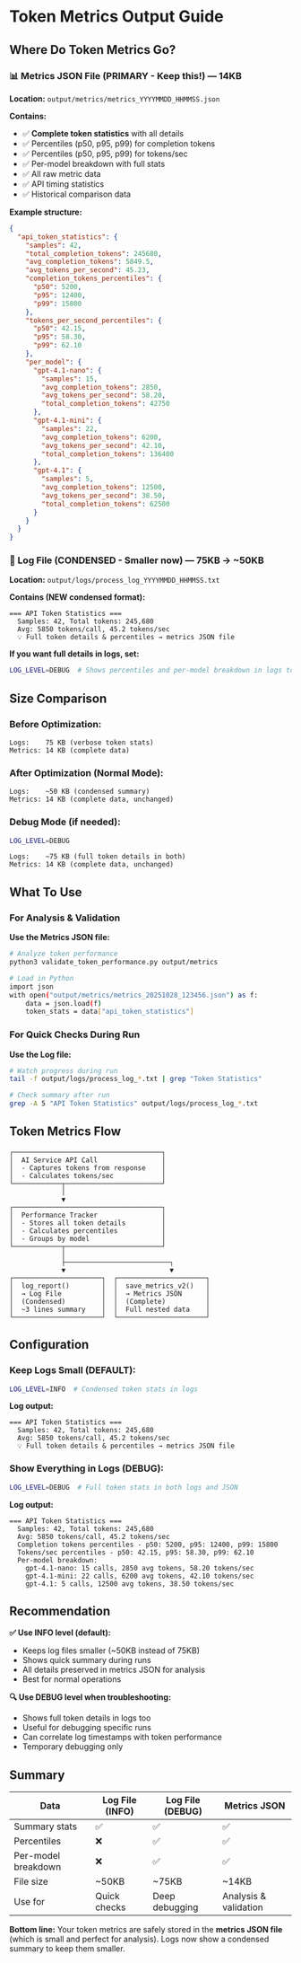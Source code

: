 # Token Metrics Output Guide

## Where Do Token Metrics Go?

### 📊 Metrics JSON File (PRIMARY - Keep this!) — 14KB
**Location:** `output/metrics/metrics_YYYYMMDD_HHMMSS.json`

**Contains:**
- ✅ **Complete token statistics** with all details
- ✅ Percentiles (p50, p95, p99) for completion tokens
- ✅ Percentiles (p50, p95, p99) for tokens/sec  
- ✅ Per-model breakdown with full stats
- ✅ All raw metric data
- ✅ API timing statistics
- ✅ Historical comparison data

**Example structure:**
```json
{
  "api_token_statistics": {
    "samples": 42,
    "total_completion_tokens": 245680,
    "avg_completion_tokens": 5849.5,
    "avg_tokens_per_second": 45.23,
    "completion_tokens_percentiles": {
      "p50": 5200,
      "p95": 12400,
      "p99": 15800
    },
    "tokens_per_second_percentiles": {
      "p50": 42.15,
      "p95": 58.30,
      "p99": 62.10
    },
    "per_model": {
      "gpt-4.1-nano": {
        "samples": 15,
        "avg_completion_tokens": 2850,
        "avg_tokens_per_second": 58.20,
        "total_completion_tokens": 42750
      },
      "gpt-4.1-mini": {
        "samples": 22,
        "avg_completion_tokens": 6200,
        "avg_tokens_per_second": 42.10,
        "total_completion_tokens": 136400
      },
      "gpt-4.1": {
        "samples": 5,
        "avg_completion_tokens": 12500,
        "avg_tokens_per_second": 38.50,
        "total_completion_tokens": 62500
      }
    }
  }
}
```

### 📝 Log File (CONDENSED - Smaller now) — 75KB → ~50KB
**Location:** `output/logs/process_log_YYYYMMDD_HHMMSS.txt`

**Contains (NEW condensed format):**
```
=== API Token Statistics ===
  Samples: 42, Total tokens: 245,680
  Avg: 5850 tokens/call, 45.2 tokens/sec
  💡 Full token details & percentiles → metrics JSON file
```

**If you want full details in logs, set:**
```bash
LOG_LEVEL=DEBUG  # Shows percentiles and per-model breakdown in logs too
```

## Size Comparison

### Before Optimization:
```
Logs:    75 KB (verbose token stats)
Metrics: 14 KB (complete data)
```

### After Optimization (Normal Mode):
```
Logs:    ~50 KB (condensed summary)
Metrics: 14 KB (complete data, unchanged)
```

### Debug Mode (if needed):
```bash
LOG_LEVEL=DEBUG
```
```
Logs:    ~75 KB (full token details in both)
Metrics: 14 KB (complete data, unchanged)
```

## What To Use

### For Analysis & Validation
**Use the Metrics JSON file:**
```bash
# Analyze token performance
python3 validate_token_performance.py output/metrics

# Load in Python
import json
with open("output/metrics/metrics_20251028_123456.json") as f:
    data = json.load(f)
    token_stats = data["api_token_statistics"]
```

### For Quick Checks During Run
**Use the Log file:**
```bash
# Watch progress during run
tail -f output/logs/process_log_*.txt | grep "Token Statistics"

# Check summary after run
grep -A 5 "API Token Statistics" output/logs/process_log_*.txt
```

## Token Metrics Flow

```
┌─────────────────────────────────────┐
│  AI Service API Call                │
│  - Captures tokens from response    │
│  - Calculates tokens/sec            │
└────────────┬────────────────────────┘
             │
             ▼
┌─────────────────────────────────────┐
│  Performance Tracker                │
│  - Stores all token details         │
│  - Calculates percentiles           │
│  - Groups by model                  │
└────────────┬────────────────────────┘
             │
             ├──────────────────────────┐
             ▼                          ▼
┌──────────────────────┐  ┌──────────────────────┐
│  log_report()        │  │  save_metrics_v2()   │
│  → Log File          │  │  → Metrics JSON      │
│  (Condensed)         │  │  (Complete)          │
│  ~3 lines summary    │  │  Full nested data    │
└──────────────────────┘  └──────────────────────┘
```

## Configuration

### Keep Logs Small (DEFAULT):
```bash
LOG_LEVEL=INFO  # Condensed token stats in logs
```

**Log output:**
```
=== API Token Statistics ===
  Samples: 42, Total tokens: 245,680
  Avg: 5850 tokens/call, 45.2 tokens/sec
  💡 Full token details & percentiles → metrics JSON file
```

### Show Everything in Logs (DEBUG):
```bash
LOG_LEVEL=DEBUG  # Full token stats in both logs and JSON
```

**Log output:**
```
=== API Token Statistics ===
  Samples: 42, Total tokens: 245,680
  Avg: 5850 tokens/call, 45.2 tokens/sec
  Completion tokens percentiles - p50: 5200, p95: 12400, p99: 15800
  Tokens/sec percentiles - p50: 42.15, p95: 58.30, p99: 62.10
  Per-model breakdown:
    gpt-4.1-nano: 15 calls, 2850 avg tokens, 58.20 tokens/sec
    gpt-4.1-mini: 22 calls, 6200 avg tokens, 42.10 tokens/sec
    gpt-4.1: 5 calls, 12500 avg tokens, 38.50 tokens/sec
```

## Recommendation

**✅ Use INFO level (default):**
- Keeps log files smaller (~50KB instead of 75KB)
- Shows quick summary during runs
- All details preserved in metrics JSON for analysis
- Best for normal operations

**🔍 Use DEBUG level when troubleshooting:**
- Shows full token details in logs too
- Useful for debugging specific runs
- Can correlate log timestamps with token performance
- Temporary debugging only

## Summary

| Data | Log File (INFO) | Log File (DEBUG) | Metrics JSON |
|------|----------------|------------------|--------------|
| Summary stats | ✅ | ✅ | ✅ |
| Percentiles | ❌ | ✅ | ✅ |
| Per-model breakdown | ❌ | ✅ | ✅ |
| File size | ~50KB | ~75KB | ~14KB |
| Use for | Quick checks | Deep debugging | Analysis & validation |

**Bottom line:** Your token metrics are safely stored in the **metrics JSON file** (which is small and perfect for analysis). Logs now show a condensed summary to keep them smaller.

